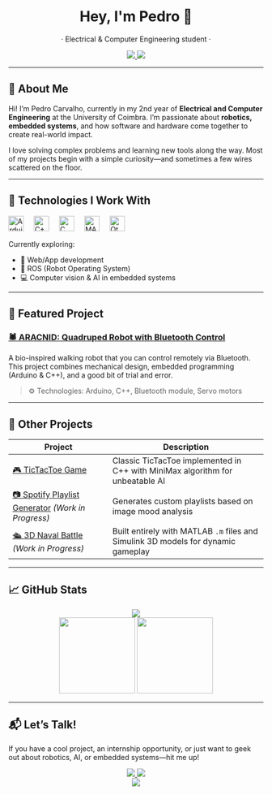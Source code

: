 <h1 align="center">Hey, I'm Pedro 👋</h1>

<p align="center">
  · Electrical & Computer Engineering student · 
</p>

<p align="center">
  <a href="https://www.linkedin.com/in/pedro-carvalho-760678280/" target="_blank">
    <img src="https://img.shields.io/badge/LinkedIn-blue?style=for-the-badge&logo=linkedin&logoColor=white" />
  </a>
  <a href="mailto:pedrobcarvalho01@gmail.com">
    <img src="https://img.shields.io/badge/Gmail-D14836?style=for-the-badge&logo=gmail&logoColor=white" />
  </a>
</p>

---

## 🌟 About Me

Hi! I’m Pedro Carvalho, currently in my 2nd year of **Electrical and Computer Engineering** at the University of Coimbra. I’m passionate about **robotics, embedded systems**, and how software and hardware come together to create real-world impact.

I love solving complex problems and learning new tools along the way. Most of my projects begin with a simple curiosity—and sometimes a few wires scattered on the floor.

---

## 🔧 Technologies I Work With

<div align="left">
  <img src="https://cdn.jsdelivr.net/gh/devicons/devicon/icons/arduino/arduino-original.svg" height="30" alt="Arduino" />
  <img width="12"/>
  <img src="https://cdn.jsdelivr.net/gh/devicons/devicon/icons/cplusplus/cplusplus-original.svg" height="30" alt="C++" />
  <img width="12"/>
  <img src="https://cdn.jsdelivr.net/gh/devicons/devicon/icons/c/c-original.svg" height="30" alt="C" />
  <img width="12"/>
  <img src="https://cdn.jsdelivr.net/gh/devicons/devicon/icons/matlab/matlab-original.svg" height="30" alt="MATLAB" />
  <img width="12"/>
  <img src="https://cdn.jsdelivr.net/gh/devicons/devicon/icons/qt/qt-original.svg" height="30" alt="Qt" />
</div>

Currently exploring:
- 🐍 Web/App development
- 🤖 ROS (Robot Operating System)
- 💻 Computer vision & AI in embedded systems

---

## 🧠 Featured Project

### [🕷 ARACNID: Quadruped Robot with Bluetooth Control](https://github.com/pedrobcarvalho0601/ARACNID_PROJECT)
A bio-inspired walking robot that you can control remotely via Bluetooth. This project combines mechanical design, embedded programming (Arduino & C++), and a good bit of trial and error.  
> ⚙️ Technologies: Arduino, C++, Bluetooth module, Servo motors

---

## 📌 Other Projects

| Project | Description |
|--------|-------------|
| [🎮 TicTacToe Game](https://github.com/pedrobcarvalho0601/TicTacToe) | Classic TicTacToe implemented in C++ with MiniMax algorithm for unbeatable AI |
| [📷 Spotify Playlist Generator](#) _(Work in Progress)_ | Generates custom playlists based on image mood analysis |
| [🛳️ 3D Naval Battle](#) _(Work in Progress)_ | Built entirely with MATLAB `.m` files and Simulink 3D models for dynamic gameplay |

---

## 📈 GitHub Stats

<div align="center">
  <img src="https://github-profile-trophy.vercel.app/?username=pedrobcarvalho0601&theme=tokyonight&no-frame=true&no-bg=true&margin-w=4" />
  <br/>
  <img src="https://github-readme-stats.vercel.app/api?username=pedrobcarvalho0601&show_icons=true&theme=tokyonight&count_private=true&custom_title=My%20GitHub%20Stats" height="150"/>
  <img src="https://github-readme-stats.vercel.app/api/top-langs/?username=pedrobcarvalho0601&layout=compact&theme=tokyonight" height="150"/>
</div>

---

## 📬 Let’s Talk!

If you have a cool project, an internship opportunity, or just want to geek out about robotics, AI, or embedded systems—hit me up!

<div align="center">
  <a href="https://www.linkedin.com/in/pedro-carvalho-760678280/" target="_blank">
    <img src="https://img.shields.io/badge/LinkedIn-blue?style=for-the-badge&logo=linkedin&logoColor=white" />
  </a>
  <a href="mailto:pedrobcarvalho01@gmail.com">
    <img src="https://img.shields.io/badge/Gmail-D14836?style=for-the-badge&logo=gmail&logoColor=white" />
  </a>
</div>

<div align="center">
  <img src="https://visitcount.itsvg.in/api?id=pedrobcarvalho0601&icon=2&color=0" />
</div>
